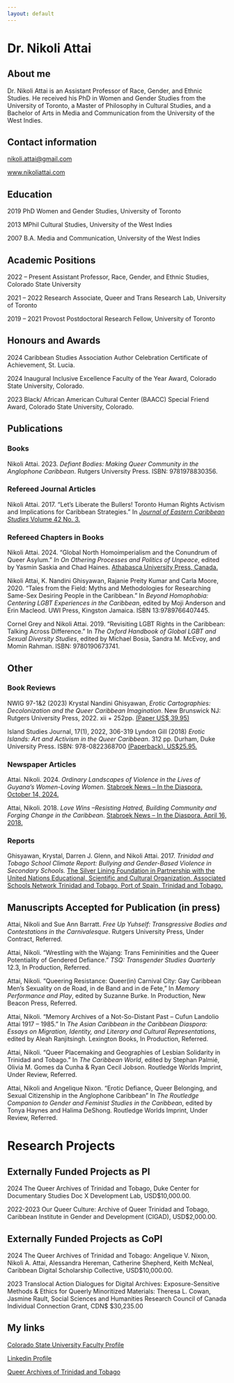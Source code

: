 ```yaml
---
layout: default
---
```

# Dr. Nikoli Attai

## About me

Dr. Nikoli Attai is an Assistant Professor of Race, Gender, and Ethnic Studies. He received his PhD in Women and Gender Studies from the University of Toronto, a Master of Philosophy in Cultural Studies, and a Bachelor of Arts in Media and Communication from the University of the West Indies.

## Contact information

nikoli.attai@gmail.com

www.nikoliattai.com
  
## Education
2019     PhD Women and Gender Studies, University of Toronto

2013     MPhil Cultural Studies, University of the West Indies

2007     B.A. Media and Communication, University of the West Indies

## Academic Positions
2022 – Present     Assistant Professor, Race, Gender, and Ethnic Studies, Colorado State University

2021 – 2022        Research Associate, Queer and Trans Research Lab, University of Toronto

2019 – 2021        Provost Postdoctoral Research Fellow, University of Toronto

## Honours and Awards

2024     Caribbean Studies Association Author Celebration Certificate of Achievement, St. Lucia.

2024     Inaugural Inclusive Excellence Faculty of the Year Award, Colorado State University, Colorado.

2023     Black/ African American Cultural Center (BAACC) Special Friend Award, Colorado State University, Colorado.

## Publications

### Books

Nikoli Attai. 2023. *Defiant Bodies: Making Queer Community in the Anglophone Caribbean*. Rutgers University Press. ISBN: 9781978830356.

### Refereed Journal Articles

Nikoli Attai. 2017. “Let’s Liberate the Bullers! Toronto Human Rights Activism and Implications for Caribbean Strategies.” In [*Journal of Eastern Caribbean Studies* Volume 42 No. 3.](https://www.jecsonline.com/journals/volume-42-no-3-december-2017/)

### Refereed Chapters in Books

Nikoli Attai. 2024. “Global North Homoimperialism and the Conundrum of Queer Asylum.” *In On Othering Processes and Politics of Unpeace*, edited by Yasmin Saskia and Chad Haines. [Athabasca University Press, Canada.](https://doi.org/10.15215/aupress/9781771993869.01)

Nikoli Attai, K. Nandini Ghisyawan, Rajanie Preity Kumar and Carla Moore, 2020. “Tales from the Field: Myths and Methodologies for Researching Same-Sex Desiring People in the Caribbean.” In *Beyond Homophobia: Centering LGBT Experiences in the Caribbean*, edited by Moji Anderson and Erin Macleod. UWI Press, Kingston Jamaica. ISBN 13:9789766407445.

Cornel Grey and Nikoli Attai. 2019. “Revisiting LGBT Rights in the Caribbean: Talking Across Difference.” In *The Oxford Handbook of Global LGBT and Sexual Diversity Studies*, edited by Michael Bosia, Sandra M. McEvoy, and Momin Rahman. ISBN: 9780190673741.

## Other

### Book Reviews

NWIG 97-1&2 (2023) Krystal Nandini Ghisyawan, *Erotic Cartographies: Decolonization and the Queer Caribbean Imagination*. New Brunswick NJ: Rutgers University Press, 2022. xii + 252pp. [(Paper US$ 39.95)](https://doi.org/10.1163/22134360-09701003)

Island Studies Journal, 17(1), 2022, 306-319 Lyndon Gill (2018) *Erotic Islands: Art and Activism in the Queer Caribbean*. 312 pp. Durham, Duke University Press. ISBN: 978-0822368700 [(Paperback). US$25.95.](https://islandstudiesjournal.org/issue/8165)

### Newspaper Articles

Attai. Nikoli. 2024. *Ordinary Landscapes of Violence in the Lives of Guyana’s Women-Loving Women*. [Stabroek News – In the Diaspora. October 14, 2024.](https://www.stabroeknews.com/2024/10/14/features/in-the-diaspora/ordinary-landscapes-of-violence-in-the-lives-of-guyanas-women-loving-women-nikoli-attai/)

Attai, Nikoli. 2018. *Love Wins –Resisting Hatred, Building Community and Forging Change in the Caribbean*. [Stabroek News – In the Diaspora. April 16, 2018.](https://www.stabroeknews.com/2018/features/in-the-diaspora/04/16/love-wins-resisting-hatred-building-community-and-forging-change-in-the-caribbean/)

### Reports

Ghisyawan, Krystal, Darren J. Glenn, and Nikoli Attai. 2017. *Trinidad and Tobago School Climate Report: Bullying and Gender-Based Violence in Secondary Schools.* [The Silver Lining Foundation in Partnership with the United Nations Educational, Scientific and Cultural Organization, Associated Schools Network Trinidad and Tobago, Port of Spain, Trinidad and Tobago.](https://silverliningtt.com/2016-school-climate-report/)

## Manuscripts Accepted for Publication (in press)

Attai, Nikoli and Sue Ann Barratt. *Free Up Yuhself: Transgressive Bodies and Contestations in the Carnivalesque*. Rutgers University Press, Under Contract, Referred.

Attai, Nikoli. “Wrestling with the Wajang: Trans Femininities and the Queer Potentiality of Gendered Defiance.” *TSQ: Transgender Studies Quarterly* 12.3, In Production, Referred. 

Attai, Nikoli. “Queering Resistance: Queer(in) Carnival City: Gay Caribbean Men’s Sexuality on de Road, in de Band and in de Fete,” In *Memory Performance and Play*, edited by Suzanne Burke. In Production, New Beacon Press, Referred.

Attai, Nikoli. “Memory Archives of a Not-So-Distant Past – Cufun Landolio Attai 1917 – 1985.” In *The Asian Caribbean in the Caribbean Diaspora: Essays on Migration, Identity, and Literary and Cultural Representations*, edited by Aleah Ranjitsingh. Lexington Books, In Production, Referred.

Attai, Nikoli. “Queer Placemaking and Geographies of Lesbian Solidarity in Trinidad and Tobago.” In *The Caribbean World*, edited by Stephan Palmié, Olivia M. Gomes da Cunha & Ryan Cecil Jobson. Routledge Worlds Imprint, Under Review, Referred.

Attai, Nikoli and Angelique Nixon. “Erotic Defiance, Queer Belonging, and Sexual Citizenship in the Anglophone Caribbean” In *The Routledge Companion to Gender and Feminist Studies in the Caribbean*, edited by Tonya Haynes and Halima DeShong. Routledge Worlds Imprint, Under Review, Referred.

# Research Projects

## Externally Funded Projects as PI

2024       The Queer Archives of Trinidad and Tobago, Duke Center for Documentary Studies Doc X Development Lab, USD$10,000.00.

2022-2023  Our Queer Culture: Archive of Queer Trinidad and Tobago, Caribbean Institute in Gender and Development (CIGAD), USD$2,000.00.

## Externally Funded Projects as CoPI

2024       The Queer Archives of Trinidad and Tobago: Angelique V. Nixon, Nikoli A. Attai, Alessandra Hereman, Catherine Shepherd, Keith McNeal, Caribbean Digital Scholarship Collective, USD$10,000.00.

2023     Translocal Action Dialogues for Digital Archives: Exposure-Sensitive Methods & Ethics for Queerly Minoritized Materials: Theresa L. Cowan, Jasmine Rault, Social Sciences and Humanities Research Council of Canada Individual Connection Grant, CDN$ $30,235.00


## My links

[Colorado State University Faculty Profile](https://www.libarts.colostate.edu/people/nikattai/)

[Linkedin Profile](https://www.linkedin.com/in/dr-nikoli-attai-803b8315)

[Queer Archives of Trinidad and Tobago](https://www.queerarchivestt.org)
